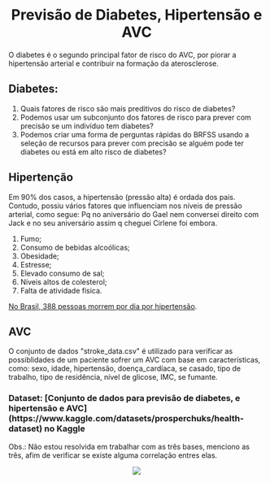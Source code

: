 
    
<h1><center> Previsão de Diabetes, Hipertensão e AVC </center></h1>

O diabetes é o segundo principal fator de risco do AVC, por piorar a hipertensão arterial e contribuir na formação da aterosclerose.

## Diabetes:

1. Quais fatores de risco são mais preditivos do risco de diabetes?
2. Podemos usar um subconjunto dos fatores de risco para prever com precisão se um indivíduo tem diabetes?
3. Podemos criar uma forma de perguntas rápidas do BRFSS usando a seleção de recursos para prever com precisão se alguém pode ter diabetes ou está em alto risco de diabetes?


## Hipertenção
Em 90% dos casos, a hipertensão (pressão alta) é ordada dos pais. Contudo, possiu vários fatores que influenciam nos níveis de pressão arterial, como segue:
Pq no aniversário do Gael nem conversei direito com Jack e no seu aniversário assim q cheguei Cirlene foi embora.
1. Fumo;
2. Consumo de bebidas alcoólicas;
3. Obesidade;
4. Estresse;
5. Elevado consumo de sal;
6. Níveis altos de colesterol;
7. Falta de atividade física.

[No Brasil, 388 pessoas morrem por dia por hipertensão](https://www.gov.br/saude/pt-br/assuntos/saude-de-a-a-z/h/hipertensao#:~:text=A%20hipertens%C3%A3o%20arterial%20ou%20press%C3%A3o,(ou%2014%20por%209).).


## AVC
O conjunto de dados "stroke_data.csv" é utilizado para verificar as possiblidades de um paciente sofrer um AVC com base em características, como: sexo, idade, hipertensão, doença_cardíaca, se casado, tipo de trabalho, tipo de residência, nível de glicose, IMC, se fumante.


<h3> Dataset: [Conjunto de dados para previsão de diabetes, e hipertensão e AVC](https://www.kaggle.com/datasets/prosperchuks/health-dataset) no Kaggle </h3>

Obs.: Não estou resolvida em trabalhar com as três bases, menciono as três, afim de verificar se existe alguma correlação entres elas.

<p align="center">
<img src="http://img.shields.io/static/v1?label=STATUS&message=EM%20DESENVOLVIMENTO&color=GREEN&style=for-the-badge"/>
</p> 